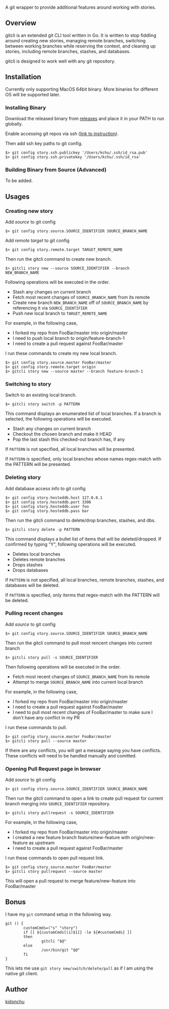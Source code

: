A git wrapper to provide additional features around working with stories.

## Overview

gitcli is an extended git CLI tool written in Go. It is written to stop fiddling around creating
new stories, managing remote branches, switching between working branches while reserving the
context, and cleaning up stories, including remote branches, stashes, and databases.

gitcli is designed to work well with any git repository.

## Installation

Currently only supporting MacOS 64bit binary. More binaries for different OS will be supported later.

### Installing Binary

Download the released binary from [releases](https://github.com/kidonchu/gitcli/releases) and place it
in your PATH to run globally.

Enable accessing git repos via ssh ([link to instruction](https://help.github.com/articles/generating-an-ssh-key/)).

Then add ssh key paths to git config.

    $> git config story.ssh.publickey '/Users/kchu/.ssh/id_rsa.pub'
    $> git config story.ssh.privatekey '/Users/kchu/.ssh/id_rsa'

### Building Binary from Source (Advanced)

To be added.

## Usages

### Creating new story

Add *source* to git config

	$> git config story.source.SOURCE_IDENTIFIER SOURCE_BRANCH_NAME
    
Add *remote target* to git config

	$> git config story.remote.target TARGET_REMOTE_NAME

Then run the gitcli command to create new branch.

	$> gitcli story new --source SOURCE_IDENTIFIER --branch NEW_BRANCH_NAME

Following operations will be executed in the order.

* Stash any changes on current branch
* Fetch most recent changes of `SOURCE_BRANCH_NAME` from its remote
* Create new branch `NEW_BRANCH_NAME` off of `SOURCE_BRANCH_NAME` by referencing it via `SOURCE_IDENTIFIER`
* Push new local branch to `TARGET_REMOTE_NAME`

For example, in the following case,

* I forked my repo from FooBar/master into origin/master
* I need to push local branch to origin/feature-branch-1
* I need to create a pull request against FooBar/master

I run these commands to create my new local branch.

	$> git config story.source.master FooBar/master
    $> git config story.remote.target origin
    $> gitcli story new --source master --branch feature-branch-1

### Switching to story

Switch to an existing local branch.

	$> gitcli story switch -p PATTERN
    
This command displays an enumerated list of local branches. If a branch is selected, the following operations will be executed.

* Stash any changes on current branch
* Checkout the chosen branch and make it HEAD
* Pop the last stash this checked-out branch has, if any

If `PATTERN` is not specified, all local branches will be presented.

If `PATTERN` is specified, only local branches whose names regex-match with the PATTERN will be presented.

### Deleting story

Add database access info to git config

	$> git config story.hosteddb.host 127.0.0.1
    $> git config story.hosteddb.port 3306
    $> git config story.hosteddb.user foo
    $> git config story.hosteddb.pass bar

Then run the gitcli command to delete/drop branches, stashes, and dbs.

	$> gitcli story delete -p PATTERN
    
This command displays a bullet list of items that will be deleted/dropped. If confirmed by typing "Y", following operations will be executed.

* Deletes local branches
* Deletes remote branches
* Drops stashes
* Drops databases

If `PATTERN` is not specified, all local branches, remote branches, stashes, and databases will be deleted.

If `PATTERN` is specified, only iterms that regex-match with the PATTERN will be deleted.

### Pulling recent changes

Add *source* to git config

	$> git config story.source.SOURCE_IDENTIFIER SOURCE_BRANCH_NAME
    
Then run the gitcli command to pull most rencent changes into current branch

	$> gitcli story pull -s SOURCE_IDENTIFIER
    
Then following operations will be executed in the order.

* Fetch most recent changes of `SOURCE_BRANCH_NAME` from its remote
* Attempt to merge `SOURCE_BRANCH_NAME` into current local branch

For example, in the following case,

* I forked my repo from FooBar/master into origin/master
* I need to create a pull request against FooBar/master
* I need to pull most recent changes of FooBar/master to make sure I don't have any conflict in my PR

I run these commands to pull.

	$> git config story.source.master FooBar/master
    $> gitcli story pull --source master
    
If there are any conflicts, you will get a message saying you have conflicts. These conflicts will need to be handled manually and comitted.

### Opening Pull Request page in browser

Add *source* to git config

	$> git config story.source.SOURCE_IDENTIFIER SOURCE_BRANCH_NAME

Then run the gitcli command to open a link to create pull request 
for current branch merging into `SOURCE_IDENTIFIER` repository.

	$> gitcli story pullrequest -s SOURCE_IDENTIFIER

For example, in the following case,

* I forked my repo from FooBar/master into origin/master
* I created a new feature branch feature/new-feature with origin/new-feature as upstream
* I need to create a pull request against FooBar/master

I run these commands to open pull request link.

	$> git config story.source.master FooBar/master
    $> gitcli story pullrequest --source master

This will open a pull request to merge feature/new-feature into FooBar/master

## Bonus

I have my `git` command setup in the following way.

```
git () {
        customCmds=("s" "story")
        if [[ ${customCmds[(i)$1]} -le ${#customCmds} ]]
        then
                gitcli "$@"
        else
                /usr/bin/git "$@"
        fi
}
```

This lets me use `git story new/switch/delete/pull` as if I am using the native git client.

## Author

[kidonchu](https://github.com/kidonchu)
